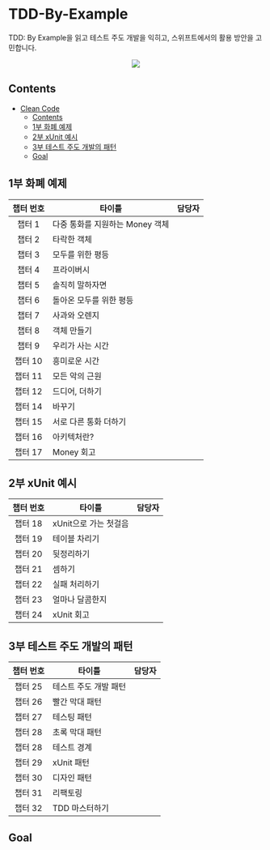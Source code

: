 # TDD-By-Example
TDD: By Example을 읽고 테스트 주도 개발을 익히고, 스위프트에서의 활용 방안을 고민합니다.

<p align="center">
  <img src="http://image.yes24.com/goods/12246033/XL" />
</p>

## Contents

- [Clean Code](#clean-code)
  - [Contents](#contents)
  - [1부 화폐 예제](#1부-화폐-예제)
  - [2부 xUnit 예시](#2부-xUnit-예시)
  - [3부 테스트 주도 개발의 패턴](#3부-테스트-주도-개발의-패턴)
  - [Goal](#goal)

## 1부 화폐 예제

| 챕터 번호 | <center>타이틀</center>                          |     담당자      |
| :-------: | -------------------------------------------  | :-------------: |
|  챕터 1   | 다중 통화를 지원하는 Money 객체                      | |
|  챕터 2   | 타락한 객체                                      | |
|  챕터 3   | 모두를 위한 평등                                  | |
|  챕터 4   | 프라이버시                                       | |
|  챕터 5   | 솔직히 말하자면                                   | |
|  챕터 6   | 돌아온 모두를 위한 평등                             | |
|  챕터 7   | 사과와 오렌지                                     | |
|  챕터 8   | 객체 만들기                                      | |
|  챕터 9   | 우리가 사는 시간                                  | |
|  챕터 10  | 흥미로운 시간                                    | |
|  챕터 11  | 모든 악의 근원                                   | |
|  챕터 12  | 드디어, 더하기                                   | |
|  챕터 14  | 바꾸기                                         | |
|  챕터 15  | 서로 다른 통화 더하기                             | |
|  챕터 16  | 아키텍처란?                                     | |
|  챕터 17  | Money 회고                                    | |

## 2부 xUnit 예시

| 챕터 번호 | <center>타이틀</center>                          |     담당자      |
| :-------: | -------------------------------------------  | :-------------: |
|  챕터 18  | xUnit으로 가는 첫걸음                             | |
|  챕터 19  | 테이블 차리기                                    | |
|  챕터 20  | 뒷정리하기                                      | |
|  챕터 21  | 셈하기                                         | |
|  챕터 22  | 실패 처리하기                                    | |
|  챕터 23  | 얼마나 달콤한지                                   | |
|  챕터 24  | xUnit 회고                                     | |

## 3부 테스트 주도 개발의 패턴

| 챕터 번호 | <center>타이틀</center>                          |     담당자      |
| :-------: | -------------------------------------------  | :-------------: |
|  챕터 25  | 테스트 주도 개발 패턴                              | |
|  챕터 26  | 빨간 막대 패턴                                   | |
|  챕터 27  | 테스팅 패턴                                      | |
|  챕터 28  | 초록 막대 패턴                                   | |
|  챕터 28  | 테스트 경계                                      | |
|  챕터 29  | xUnit 패턴                                     | |
|  챕터 30  | 디자인 패턴                                      | |
|  챕터 31  | 리팩토링                                        | |
|  챕터 32  | TDD 마스터하기                                   | |


## Goal
